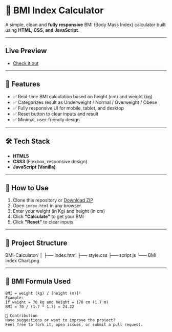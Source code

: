 # 🧮 BMI Index Calculator

A simple, clean and **fully responsive** BMI (Body Mass Index) calculator built using **HTML, CSS, and JavaScript**.

---

## Live Preview

- [Check it out]()

---

## 🚀 Features

- ✅ Real-time BMI calculation based on height (cm) and weight (kg)
- ✅ Categorizes result as Underweight / Normal / Overweight / Obese
- ✅ Fully responsive UI for mobile, tablet, and desktop
- ✅ Reset button to clear inputs and result
- ✅ Minimal, user-friendly design

---

## 🛠️ Tech Stack

- **HTML5**
- **CSS3** (Flexbox, responsive design)
- **JavaScript (Vanilla)**

---

## 🔧 How to Use

1. Clone this repository or [Download ZIP](https://github.com/aman-shahi-dev/bmi-index-calculator/archive/refs/heads/main.zip)
2. Open `index.html` in any browser
3. Enter your weight (in Kg) and height (in cm)
4. Click **"Calculate"** to get your BMI
5. Click **"Reset"** to clear inputs

---

## 📂 Project Structure

BMI-Calculator/
│
├── index.html
├── style.css
├── script.js
└── BMI Index Chart.png

---

## 🧠 BMI Formula Used

```text
BMI = weight (kg) / [height (m)]²
Example:
If weight = 70 kg and height = 170 cm (1.7 m)
BMI = 70 / (1.7 * 1.7) = 24.22

🙌 Contribution
Have suggestions or want to improve the project?
Feel free to fork it, open issues, or submit a pull request.
